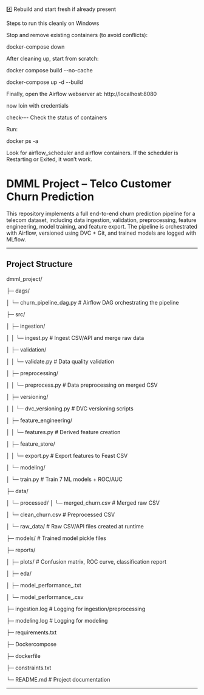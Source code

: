 4️⃣ Rebuild and start fresh if already present

Steps to run this cleanly on Windows

Stop and remove existing containers (to avoid conflicts):

docker-compose down 



After cleaning up, start from scratch:

docker compose build --no-cache

docker-compose up -d --build


Finally, open the Airflow webserver at:
http://localhost:8080

now loin with credentials

check---
Check the status of containers

Run:

docker ps -a


Look for airflow_scheduler and airflow containers. If the scheduler is Restarting or Exited, it won’t work.


# DMML Project – Telco Customer Churn Prediction

This repository implements a full end-to-end churn prediction pipeline for a telecom dataset, including data ingestion, validation, preprocessing, feature engineering, model training, and feature export. The pipeline is orchestrated with Airflow, versioned using DVC + Git, and trained models are logged with MLflow.

---

## Project Structure

dmml\_project/

├─ dags/

│  └─ churn\_pipeline\_dag.py  # Airflow DAG orchestrating the pipeline

├─ src/

│  ├─ ingestion/

│  │  └─ ingest.py                    # Ingest CSV/API and merge raw data

│  ├─ validation/

│  │  └─ validate.py                  # Data quality validation

│  ├─ preprocessing/

│  │  └─ preprocess.py                # Data preprocessing on merged CSV

│  ├─ versioning/

│  │  └─ dvc\_versioning.py            # DVC versioning scripts

│  ├─ feature\_engineering/

│  │  └─ features.py                  # Derived feature creation

│  ├─ feature\_store/

│  │  └─ export.py                    # Export features to Feast CSV

│  └─ modeling/

│     └─ train.py                     # Train 7 ML models + ROC/AUC



├─ data/

│  └─ processed/
│     └─ merged\_churn.csv              # Merged raw CSV

│     └─ clean\_churn.csv               # Preprocessed CSV

│  └─ raw\_data/                        # Raw CSV/API files created at runtime

├─ models/                             # Trained model pickle files

├─ reports/

│  ├─ plots/                           # Confusion matrix, ROC curve, classification report

│  ├─ eda/

│  ├─ model\_performance\_.txt

│  └─ model\_performance\_.csv

├─ ingestion.log                        # Logging for ingestion/preprocessing

├─ modeling.log                         # Logging for modeling

├─ requirements.txt

├─ Dockercompose

├─ dockerfile

├─ constraints.txt

└─ README.md                            # Project documentation


---

